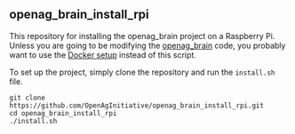 openag\_brain\_install\_rpi
---------------------------

This repository for installing the openag\_brain project on a Raspberry Pi.
Unless you are going to be modifying the
[openag\_brain](https://github.com/OpenAgInitiative/openag_brain) code, you
probably want to use the [Docker
setup](https://github.com/OpenAgInitiative/openag_brain_docker_rpi) instead of
this script.

To set up the project, simply clone the repository and run the `install.sh`
file.

    git clone https://github.com/OpenAgInitiative/openag_brain_install_rpi.git
    cd openag_brain_install_rpi
    ./install.sh

